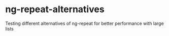 # ng-repeat-alternatives
Testing different alternatives of ng-repeat for better performance with large lists
